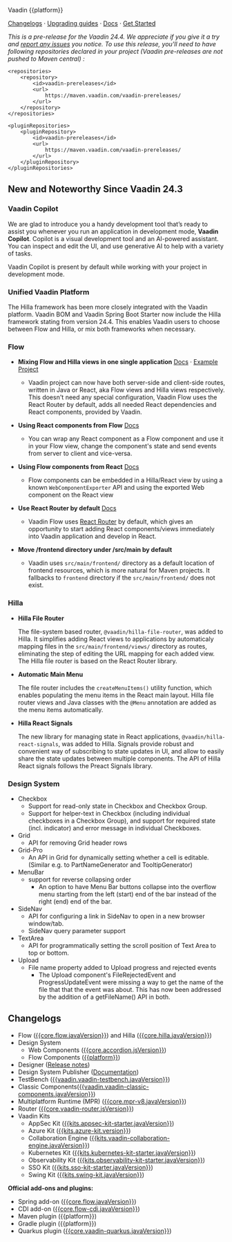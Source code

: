Vaadin {{platform}}

[Changelogs](#_changelogs) · [Upgrading guides](#_upgrading_guides) · [Docs](https://vaadin.com/docs/latest/) · [Get Started](https://vaadin.com/start/)

*This is a pre-release for the Vaadin 24.4. We appreciate if you give it a try and [report any issues](https://github.com/vaadin/platform/issues/new) you notice. To use this release, you'll need to have following repositories declared in your  project (Vaadin pre-releases are not pushed to Maven central) :*

    <repositories>
        <repository>
            <id>vaadin-prereleases</id>
            <url>
                https://maven.vaadin.com/vaadin-prereleases/
            </url>
        </repository>
    </repositories>

    <pluginRepositories>
        <pluginRepository>
            <id>vaadin-prereleases</id>
            <url>
                https://maven.vaadin.com/vaadin-prereleases/
            </url>
        </pluginRepository>
    </pluginRepositories>

## New and Noteworthy Since Vaadin 24.3

### Vaadin Copilot

We are glad to introduce you a handy development tool that’s ready to assist you whenever you run an application in development mode, **Vaadin Copilot**. Copilot is a visual development tool and an AI-powered assistant. You can inspect and edit the UI, and use generative AI to help with a variety of tasks.

Vaadin Copilot is present by default while working with your project in development mode.

### Unified Vaadin Platform

The Hilla framework has been more closely integrated with the Vaadin platform. Vaadin BOM and Vaadin Spring Boot Starter now include the Hilla framework stating from version 24.4. This enables Vaadin users to choose between Flow and Hilla, or mix both frameworks when necessary.

### Flow
- **Mixing Flow and Hilla views in one single application**
   [Docs](https://vaadin.com/docs/next/flow/integrations/hilla) · [Example Project](https://github.com/vaadin/flow-hilla-hybrid-example/tree/v24.4)

  - Vaadin project can now have both server-side and client-side routes, written in Java or React, aka Flow views and Hilla views respectively. This doesn't need any special configuration, Vaadin Flow uses the React Router by default, adds all needed React dependencies and React components, provided by Vaadin.

- **Using React components from Flow**
   [Docs](https://vaadin.com/docs/next/flow/integrations/react)

  - You can wrap any React component as a Flow component and use it in your Flow view, change the component's state and send events from server to client and vice-versa. 

- **Using Flow components from React**
   [Docs](https://vaadin.com/docs/next/hilla/guides/flow-component-in-hilla)

  - Flow components can be embedded in a Hilla/React view by using a known `WebComponentExporter` API and using the exported Web component on the React view

- **Use React Router by default**
  [Docs](https://vaadin.com/docs/next/flow/configuration/maven#properties) 

  - Vaadin Flow uses [React Router](https://reactrouter.com/en/main/start/overview) by default, which gives an opportunity to start adding React components/views immediately into Vaadin application and develop in React.

- **Move /frontend directory under /src/main by default**
  - Vaadin uses `src/main/frontend/` directory as a default location of frontend resources, which is more natural for Maven projects. It fallbacks to `frontend` directory if the `src/main/frontend/` does not exist. 

### Hilla

- **Hilla File Router**

  The file-system based router, `@vaadin/hilla-file-router`, was added to Hilla. It simplifies adding React views to applications by automaticaly mapping files in the `src/main/frontend/views/` directory as routes, eliminating the step of editing the URL mapping for each added view. The Hilla file router is based on the React Router library.

- **Automatic Main Menu**

  The file router includes the `createMenuItems()` utility function, which enables populating the menu items in the React main layout. Hilla file router views and Java classes with the `@Menu` annotation are added as the menu items automatically.

- **Hilla React Signals**

  The new library for managing state in React applications, `@vaadin/hilla-react-signals`, was added to Hilla. Signals provide robust and convenient way of subscribing to state updates in UI, and allow to easily share the state updates between multiple components. The API of Hilla React signals follows the Preact Signals library.

### Design System
- Checkbox
  - Support for read-only state in Checkbox and Checkbox Group.
  - Support for helper-text in Checkbox (including individual checkboxes in a Checkbox Group), and support for required state (incl. indicator) and error message in individual Checkboxes.
- Grid
  - API for removing Grid header rows  
- Grid-Pro
  - An API in Grid for dynamically setting whether a cell is editable. (Similar e.g. to PartNameGenerator and TooltipGenerator) 
- MenuBar
  - support for reverse collapsing order
    - An option to have Menu Bar buttons collapse into the overflow menu starting from the left (start) end of the bar instead of the right (end) end of the bar.
- SideNav
  - API for configuring a link in SideNav to open in a new browser window/tab.
  - SideNav query parameter support
- TextArea 
  - API for programmatically setting the scroll position of Text Area to top or bottom.
- Upload
  - File name property added to Upload progress and rejected events 
    - The Upload component's FileRejectedEvent and ProgressUpdateEvent were missing a way to get the name of the file that that the event was about. This has now been addressed by the addition of a getFileName() API in both.    

## <a id="_changelogs"></a> Changelogs

<!-- Remove the ones that do not contain any changes/updates -->

- Flow ([{{core.flow.javaVersion}}](https://github.com/vaadin/flow/releases/tag/{{core.flow.javaVersion}})) and Hilla ([{{core.hilla.javaVersion}}](https://github.com/vaadin/hilla/releases/tag/{{core.hilla.javaVersion}}))
- Design System
  - Web Components ([{{core.accordion.jsVersion}}](https://github.com/vaadin/web-components/releases/tag/v{{core.accordion.jsVersion}}))
  - Flow Components ([{{platform}}](https://github.com/vaadin/flow-components/releases/tag/{{platform}}))
- Designer ([Release notes](https://github.com/vaadin/designer/blob/master/RELEASE-NOTES.md))
- Design System Publisher ([Documentation](https://vaadin.com/design-system-publisher))
- TestBench ([{{vaadin.vaadin-testbench.javaVersion}}](https://github.com/vaadin/testbench/releases/tag/{{vaadin.vaadin-testbench.javaVersion}}))
- Classic Components([{{vaadin.vaadin-classic-components.javaVersion}}](https://github.com/vaadin/classic-components/releases/tag/{{vaadin.vaadin-classic-components.javaVersion}}))
- Multiplatform Runtime (MPR) ([{{core.mpr-v8.javaVersion}}](https://github.com/vaadin/multiplatform-runtime/releases/tag/{{core.mpr-v8.javaVersion}}))
- Router ([{{core.vaadin-router.jsVersion}}](https://github.com/vaadin/vaadin-router/releases/tag/v{{core.vaadin-router.jsVersion}}))
- Vaadin Kits
  - AppSec Kit ([{{kits.appsec-kit-starter.javaVersion}}](https://vaadin.com/docs/latest/tools/appsec))
  - Azure Kit ([{{kits.azure-kit.version}}](https://vaadin.com/docs/latest/tools/azure))
  - Collaboration Engine ([{{kits.vaadin-collaboration-engine.javaVersion}}](https://github.com/vaadin/collaboration-engine/releases/tag/{{kits.vaadin-collaboration-engine.javaVersion}}))
  - Kubernetes Kit ([{{kits.kubernetes-kit-starter.javaVersion}}](https://github.com/vaadin/kubernetes-kit/releases/tag/{{kits.kubernetes-kit-starter.javaVersion}}))
  - Observability Kit ([{{kits.observability-kit-starter.javaVersion}}](https://github.com/vaadin/observability-kit/releases/tag/{{kits.observability-kit-starter.javaVersion}}))
  - SSO Kit ([{{kits.sso-kit-starter.javaVersion}}](https://github.com/vaadin/sso-kit/releases/tag/{{kits.sso-kit-starter.javaVersion}}))
  - Swing Kit ([{{kits.swing-kit.javaVersion}}](https://vaadin.com/docs/latest/tools/swing))

**Official add-ons and plugins:**

- Spring add-on ([{{core.flow.javaVersion}}](https://github.com/vaadin/flow/releases/tag/{{core.flow.javaVersion}}))
- CDI add-on ([{{core.flow-cdi.javaVersion}}](https://github.com/vaadin/cdi/releases/tag/{{core.flow-cdi.javaVersion}}))
- Maven plugin ({{platform}})
- Gradle plugin ({{platform}})
- Quarkus plugin ([{{core.vaadin-quarkus.javaVersion}}](https://github.com/vaadin/quarkus/releases/tag/{{core.vaadin-quarkus.javaVersion}}))
